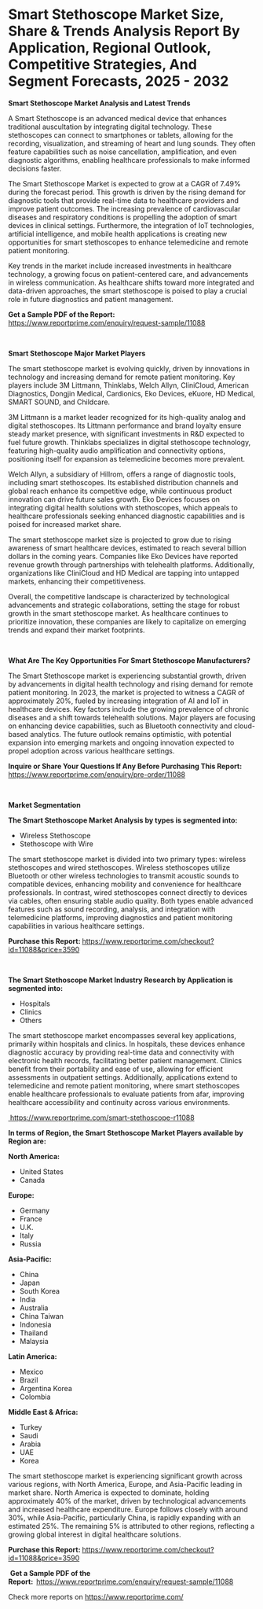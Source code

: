 <p><h1>Smart Stethoscope Market Size, Share & Trends Analysis Report By Application, Regional Outlook, Competitive Strategies, And Segment Forecasts, 2025 - 2032</h1></p><p><strong>Smart Stethoscope Market Analysis and Latest Trends</strong></p>
<p><p>A Smart Stethoscope is an advanced medical device that enhances traditional auscultation by integrating digital technology. These stethoscopes can connect to smartphones or tablets, allowing for the recording, visualization, and streaming of heart and lung sounds. They often feature capabilities such as noise cancellation, amplification, and even diagnostic algorithms, enabling healthcare professionals to make informed decisions faster.</p><p>The Smart Stethoscope Market is expected to grow at a CAGR of 7.49% during the forecast period. This growth is driven by the rising demand for diagnostic tools that provide real-time data to healthcare providers and improve patient outcomes. The increasing prevalence of cardiovascular diseases and respiratory conditions is propelling the adoption of smart devices in clinical settings. Furthermore, the integration of IoT technologies, artificial intelligence, and mobile health applications is creating new opportunities for smart stethoscopes to enhance telemedicine and remote patient monitoring.</p><p>Key trends in the market include increased investments in healthcare technology, a growing focus on patient-centered care, and advancements in wireless communication. As healthcare shifts toward more integrated and data-driven approaches, the smart stethoscope is poised to play a crucial role in future diagnostics and patient management.</p></p>
<p><strong>Get a Sample PDF of the Report:&nbsp;</strong> <a href="https://www.reportprime.com/enquiry/request-sample/11088?utm_campaign=2308&utm_medium=2&utm_source=Github&utm_content=ia&utm_term=20032025&utm_id=smart-stethoscope">https://www.reportprime.com/enquiry/request-sample/11088</a></p>
<p>&nbsp;</p>
<p><strong>Smart Stethoscope Major Market Players</strong></p>
<p><p>The smart stethoscope market is evolving quickly, driven by innovations in technology and increasing demand for remote patient monitoring. Key players include 3M Littmann, Thinklabs, Welch Allyn, CliniCloud, American Diagnostics, Dongjin Medical, Cardionics, Eko Devices, eKuore, HD Medical, SMART SOUND, and Childcare. </p><p>3M Littmann is a market leader recognized for its high-quality analog and digital stethoscopes. Its Littmann performance and brand loyalty ensure steady market presence, with significant investments in R&D expected to fuel future growth. Thinklabs specializes in digital stethoscope technology, featuring high-quality audio amplification and connectivity options, positioning itself for expansion as telemedicine becomes more prevalent.</p><p>Welch Allyn, a subsidiary of Hillrom, offers a range of diagnostic tools, including smart stethoscopes. Its established distribution channels and global reach enhance its competitive edge, while continuous product innovation can drive future sales growth. Eko Devices focuses on integrating digital health solutions with stethoscopes, which appeals to healthcare professionals seeking enhanced diagnostic capabilities and is poised for increased market share.</p><p>The smart stethoscope market size is projected to grow due to rising awareness of smart healthcare devices, estimated to reach several billion dollars in the coming years. Companies like Eko Devices have reported revenue growth through partnerships with telehealth platforms. Additionally, organizations like CliniCloud and HD Medical are tapping into untapped markets, enhancing their competitiveness.</p><p>Overall, the competitive landscape is characterized by technological advancements and strategic collaborations, setting the stage for robust growth in the smart stethoscope market. As healthcare continues to prioritize innovation, these companies are likely to capitalize on emerging trends and expand their market footprints.</p></p>
<p>&nbsp;</p>
<p><strong>What Are The Key Opportunities For Smart Stethoscope Manufacturers?</strong></p>
<p><p>The Smart Stethoscope market is experiencing substantial growth, driven by advancements in digital health technology and rising demand for remote patient monitoring. In 2023, the market is projected to witness a CAGR of approximately 20%, fueled by increasing integration of AI and IoT in healthcare devices. Key factors include the growing prevalence of chronic diseases and a shift towards telehealth solutions. Major players are focusing on enhancing device capabilities, such as Bluetooth connectivity and cloud-based analytics. The future outlook remains optimistic, with potential expansion into emerging markets and ongoing innovation expected to propel adoption across various healthcare settings.</p></p>
<p><strong>Inquire or Share Your Questions If Any Before Purchasing This Report:</strong> <a href="https://www.reportprime.com/enquiry/pre-order/11088?utm_campaign=2308&utm_medium=2&utm_source=Github&utm_content=ia&utm_term=20032025&utm_id=smart-stethoscope">https://www.reportprime.com/enquiry/pre-order/11088</a></p>
<p>&nbsp;</p>
<p><strong>Market Segmentation</strong></p>
<p><strong>The Smart Stethoscope Market Analysis by types is segmented into:</strong></p>
<p><ul><li>Wireless Stethoscope</li><li>Stethoscope with Wire</li></ul></p>
<p><p>The smart stethoscope market is divided into two primary types: wireless stethoscopes and wired stethoscopes. Wireless stethoscopes utilize Bluetooth or other wireless technologies to transmit acoustic sounds to compatible devices, enhancing mobility and convenience for healthcare professionals. In contrast, wired stethoscopes connect directly to devices via cables, often ensuring stable audio quality. Both types enable advanced features such as sound recording, analysis, and integration with telemedicine platforms, improving diagnostics and patient monitoring capabilities in various healthcare settings.</p></p>
<p><strong>Purchase this Report:&nbsp;</strong><a href="https://www.reportprime.com/checkout?id=11088&price=3590&utm_campaign=2308&utm_medium=2&utm_source=Github&utm_content=ia&utm_term=20032025&utm_id=smart-stethoscope">https://www.reportprime.com/checkout?id=11088&price=3590</a></p>
<p>&nbsp;</p>
<p><strong>The Smart Stethoscope Market Industry Research by Application is segmented into:</strong></p>
<p><ul><li>Hospitals</li><li>Clinics</li><li>Others</li></ul></p>
<p><p>The smart stethoscope market encompasses several key applications, primarily within hospitals and clinics. In hospitals, these devices enhance diagnostic accuracy by providing real-time data and connectivity with electronic health records, facilitating better patient management. Clinics benefit from their portability and ease of use, allowing for efficient assessments in outpatient settings. Additionally, applications extend to telemedicine and remote patient monitoring, where smart stethoscopes enable healthcare professionals to evaluate patients from afar, improving healthcare accessibility and continuity across various environments.</p></p>
<p><a href="https://www.reportprime.com/smart-stethoscope-r11088?utm_campaign=2308&utm_medium=2&utm_source=Github&utm_content=ia&utm_term=20032025&utm_id=smart-stethoscope">&nbsp;https://www.reportprime.com/smart-stethoscope-r11088</a></p>
<p><strong>In terms of Region, the Smart Stethoscope Market Players available by Region are:</strong></p>
<p>
    <p> <strong> North America: </strong>
        <ul>
            <li>United States</li>
            <li>Canada</li>
        </ul>
        </p> 
    <p> <strong> Europe: </strong>
        <ul>
            <li>Germany</li>
            <li>France</li>
            <li>U.K.</li>
            <li>Italy</li>
            <li>Russia</li>
        </ul>
        </p> 
    <p> <strong> Asia-Pacific: </strong>
        <ul>
            <li>China</li>
            <li>Japan</li>
            <li>South Korea</li>
            <li>India</li>
            <li>Australia</li>
            <li>China Taiwan</li>
            <li>Indonesia</li>
            <li>Thailand</li>
            <li>Malaysia</li>
        </ul>
        </p> 
    <p> <strong> Latin America: </strong>
        <ul>
            <li>Mexico</li>
            <li>Brazil</li>
            <li>Argentina Korea</li>
            <li>Colombia</li>
        </ul>
        </p> 
    <p> <strong> Middle East & Africa: </strong>
        <ul>
            <li>Turkey</li>
            <li>Saudi</li>
            <li>Arabia</li>
            <li>UAE</li>
            <li>Korea</li>
        </ul>
    </p>
    </p>
<p><p>The smart stethoscope market is experiencing significant growth across various regions, with North America, Europe, and Asia-Pacific leading in market share. North America is expected to dominate, holding approximately 40% of the market, driven by technological advancements and increased healthcare expenditure. Europe follows closely with around 30%, while Asia-Pacific, particularly China, is rapidly expanding with an estimated 25%. The remaining 5% is attributed to other regions, reflecting a growing global interest in digital healthcare solutions.</p></p>
<p><strong>Purchase this Report: </strong><a href="https://www.reportprime.com/checkout?id=11088&price=3590&utm_campaign=2308&utm_medium=2&utm_source=Github&utm_content=ia&utm_term=20032025&utm_id=smart-stethoscope">https://www.reportprime.com/checkout?id=11088&price=3590</a></p>
<p>&nbsp;<strong>Get a Sample PDF of the Report:&nbsp;&nbsp;</strong><a href="https://www.reportprime.com/enquiry/request-sample/11088?utm_campaign=2308&utm_medium=2&utm_source=Github&utm_content=ia&utm_term=20032025&utm_id=smart-stethoscope">https://www.reportprime.com/enquiry/request-sample/11088</a></p>
<p><strong></strong></p>
<p>Check more reports on <a href="https://www.reportprime.com/?utm_campaign=2308&utm_medium=2&utm_source=Github&utm_content=ia&utm_term=20032025&utm_id=smart-stethoscope">https://www.reportprime.com/</a></p>